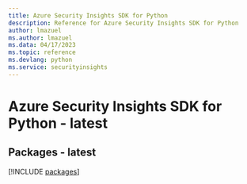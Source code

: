 ```yaml
---
title: Azure Security Insights SDK for Python
description: Reference for Azure Security Insights SDK for Python
author: lmazuel
ms.author: lmazuel
ms.data: 04/17/2023
ms.topic: reference
ms.devlang: python
ms.service: securityinsights
---
```

# Azure Security Insights SDK for Python - latest
## Packages - latest
[!INCLUDE [packages](security-insights-index.md)]